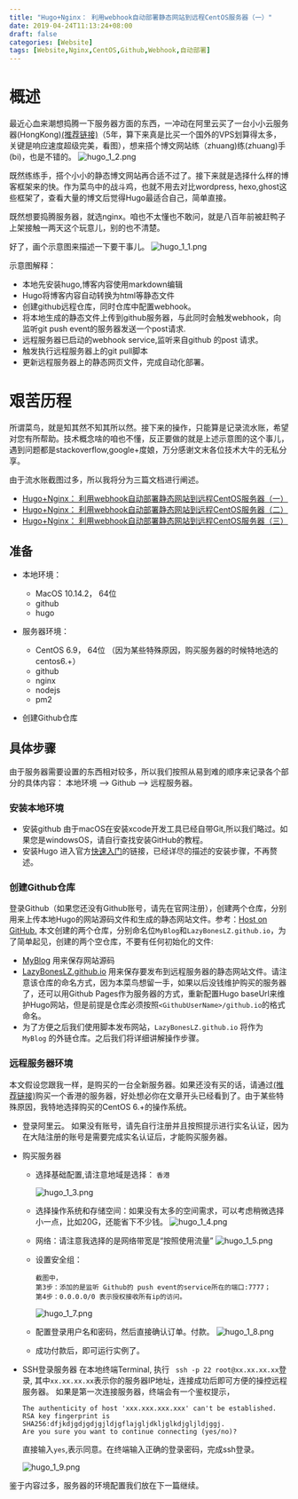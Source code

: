 ```yaml
---
title: "Hugo+Nginx： 利用webhook自动部署静态网站到远程CentOS服务器（一）"
date: 2019-04-24T11:13:24+08:00
draft: false
categories: [Website]
tags: [Website,Nginx,CentOS,Github,Webhook,自动部署]
---
```


# 概述
最近心血来潮想捣腾一下服务器方面的东西，一冲动在阿里云买了一台小小云服务器(HongKong)[(推荐链接)](https://promotion.aliyun.com/ntms/yunparter/invite.html?userCode=lpl70fmt)（5年，算下来真是比买一个国外的VPS划算得太多，关键是响应速度超级完美，看图），想来搭个博文网站练（zhuang)练(zhuang)手(bi)，也是不错的。
            ![hugo_1_2.png](/img/10_hugo_server/01.png)

既然练练手，搭个小小的静态博文网站再合适不过了。接下来就是选择什么样的博客框架来的快。作为菜鸟中的战斗鸡，也就不用去对比wordpress, hexo,ghost这些框架了，查看大量的博文后觉得Hugo最适合自己，简单直接。

既然想要捣腾服务器，就选nginx。咱也不太懂也不敢问，就是八百年前被赶鸭子上架接触一两天这个玩意儿，别的也不清楚。

好了，画个示意图来描述一下要干事儿。
![hugo_1_1.png](/img/10_hugo_server/02.png)

示意图解释：

* 本地先安装hugo,博客内容使用markdown编辑
* Hugo将博客内容自动转换为html等静态文件
* 创建github远程仓库，同时仓库中配置webhook。
* 将本地生成的静态文件上传到github服务器，与此同时会触发webhook，向监听git push event的服务器发送一个post请求.
* 远程服务器已启动的webhook service,监听来自github 的post 请求。
* 触发执行远程服务器上的git pull脚本
* 更新远程服务器上的静态网页文件，完成自动化部署。

# 艰苦历程
所谓菜鸟，就是知其然不知其所以然。接下来的操作，只能算是记录流水账，希望对您有所帮助。技术概念啥的咱也不懂，反正要做的就是上述示意图的这个事儿，遇到问题都是stackoverflow,google+度娘，万分感谢文末各位技术大牛的无私分享。

由于流水账截图过多，所以我将分为三篇文档进行阐述。

* [Hugo+Nginx： 利用webhook自动部署静态网站到远程CentOS服务器（一）]()
* [Hugo+Nginx： 利用webhook自动部署静态网站到远程CentOS服务器（二）]()
* [Hugo+Nginx： 利用webhook自动部署静态网站到远程CentOS服务器（三）]()

## 准备
* 本地环境：
     * MacOS 10.14.2， 64位
     * github
     * hugo

*  服务器环境：
     * CentOS 6.9， 64位 （因为某些特殊原因，购买服务器的时候特地选的centos6.+）
     * github
     * nginx
     * nodejs
     * pm2
* 创建Github仓库

## 具体步骤
由于服务器需要设置的东西相对较多，所以我们按照从易到难的顺序来记录各个部分的具体内容：
本地环境 --> Github --> 远程服务器。

### 安装本地环境
* 安装github
由于macOS在安装xcode开发工具已经自带Git,所以我们略过。如果您是windowsOS，请自行查找安装GitHub的教程。
* 安装Hugo
进入官方[快速入门](https://gohugo.io/getting-started/quick-start/)的链接，已经详尽的描述的安装步骤，不再赘述。

### 创建Github仓库
登录Github（如果您还没有Github账号，请先在官网注册），创建两个仓库，分别用来上传本地Hugo的网站源码文件和生成的静态网站文件。参考：[Host on GitHub.](https://gohugo.io/hosting-and-deployment/hosting-on-github/)
本文创建的两个仓库，分别命名位`MyBlog`和`LazyBonesLZ.github.io`，为了简单起见，创建的两个空仓库，不要有任何初始化的文件:

* [MyBlog](https://github.com/LazyBonesLZ/MyBlog.git)
    用来保存网站源码
* [LazyBonesLZ.github.io](https://github.com/LazyBonesLZ/LazyBonesLZ.github.io.git)
    用来保存要发布到远程服务器的静态网站文件。请注意该仓库的命名方式，因为本菜鸟想留一手，如果以后没钱维护购买的服务器了，还可以用Github Pages作为服务器的方式，重新配置Hugo baseUrl来维护Hugo网站，但是前提是仓库必须按照`<GithubUserName>/github.io`的格式命名。
* 为了方便之后我们使用脚本发布网站，`LazyBonesLZ.github.io` 将作为  `MyBlog` 的外链仓库。之后我们将详细讲解操作步骤。

### 远程服务器环境
本文假设您跟我一样，是购买的一台全新服务器。如果还没有买的话，请通过[(推荐链接)](https://promotion.aliyun.com/ntms/yunparter/invite.html?userCode=lpl70fmt)购买一个香港的服务器，好处想必你在文章开头已经看到了。由于某些特殊原因，我特地选择购买的CentOS 6.+的操作系统。

* 登录阿里云。
如果没有账号，请先自行注册并且按照提示进行实名认证，因为在大陆注册的账号是需要完成实名认证后，才能购买服务器。
* 购买服务器
    * 选择基础配置,请注意地域是选择： `香港`

      ![hugo_1_3.png](/img/10_hugo_server/03.png)
    * 选择操作系统和存储空间：如果没有太多的空间需求，可以考虑稍微选择小一点，比如20G，还能省下不少钱。
    ![hugo_1_4.png](/img/10_hugo_server/04.png)
    * 网络：请注意我选择的是网络带宽是“按照使用流量”
    ![hugo_1_5.png](/img/10_hugo_server/05.png)
    * 设置安全组：

      ```
      截图中，
      第3步：添加的是监听 Github的 push event的service所在的端口:7777；
      第4步：0.0.0.0/0 表示授权接收所有ip的访问。
      ```
      ![hugo_1_7.png](/img/10_hugo_server/06.png)
    * 配置登录用户名和密码，然后直接确认订单。付款。
      ![hugo_1_8.png](/img/10_hugo_server/07.png)
    * 成功付款后，即可运行实例了。

* SSH登录服务器
在本地终端Terminal, 执行 ` ssh -p 22 root@xx.xx.xx.xx`登录, 其中`xx.xx.xx.xx`表示你的服务器IP地址，连接成功后即可方便的操控远程服务器。
如果是第一次连接服务器，终端会有一个鉴权提示，

  ```
  The authenticity of host 'xxx.xxx.xxx.xxx' can't be established.
  RSA key fingerprint is SHA256:dfjkdjgdjgdjgjldjgflajgljdkljglkdjgljldjggj.
  Are you sure you want to continue connecting (yes/no)?
  ```
   直接输入`yes`,表示同意。在终端输入正确的登录密码，完成ssh登录。

     ![hugo_1_9.png](/img/10_hugo_server/08.png)

鉴于内容过多，服务器的环境配置我们放在下一篇继续。
